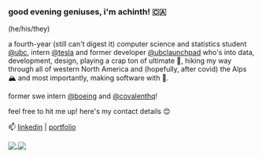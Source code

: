 ### good evening geniuses, i'm achinth! 🇨🇦

(he/his/they)

a fourth-year (still can't digest it) computer science and statistics student [@ubc](https://cs.ubc.ca), intern [@tesla](https://tesla.com) and former developer [@ubclaunchpad](https://ubclaunchpad.com) who's into data, development, design, playing a crap ton of ultimate 🥏, hiking my way through all of western North America and (hopefully, after covid) the Alps 🏔  and most importantly, making software with 💖.

former swe intern [@boeing](http://www.boeing.com/commercial/services/flight-operations-solutions/) and [@covalenthq](https://covalenthq.com)!
 
feel free to hit me up! here's my contact details 😊

📫 [linkedin](https://linkedin.com/in/achinthb) | [portfolio](https://achinth.ca)

<a href="https://github.com/anuraghazra/github-readme-stats">
  <img align="center" src="https://github-readme-stats.vercel.app/api?username=achinth-b&show_icons=true&theme=nightowl" />
</a>
<a href="https://github.com/anuraghazra/convoychat">
  <img align="center" src="https://github-readme-stats.vercel.app/api/top-langs/?username=achinth-b&layout=compact&show_icons=true&theme=nightowl" />
</a>
